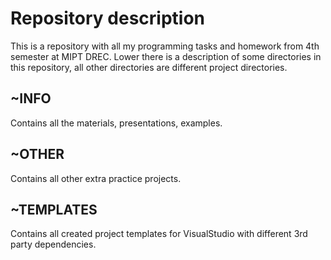 # Repository description #
This is a repository with all my programming tasks and homework from 4th semester at MIPT DREC. Lower there is a description of some directories in this repository, all other directories are different project directories.


## ~INFO ##  
Contains all the materials, presentations, examples.

## ~OTHER ##  
Contains all other extra practice projects.

## ~TEMPLATES ##  
Contains all created project templates for VisualStudio
with different 3rd party dependencies.
